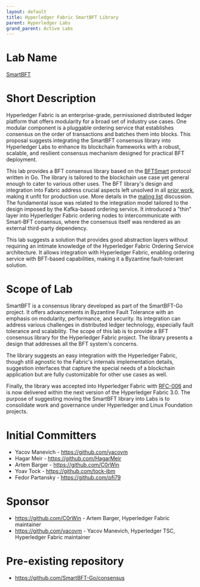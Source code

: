 ```yaml
---
layout: default
title: Hyperledger Fabric SmartBFT Library
parent: Hyperledger Labs
grand_parent: Active Labs
---
```

# Lab Name

[SmartBFT](https://github.com/hyperledger-labs/smartbft)

# Short Description

Hyperledger Fabric is an enterprise-grade, permissioned distributed ledger platform that offers modularity for a broad set of industry use cases. One modular component is a pluggable ordering service that establishes consensus on the order of transactions and batches them into blocks. This proposal suggests integrating the SmartBFT consensus library into Hyperledger Labs to enhance its blockchain frameworks with a robust, scalable, and resilient consensus mechanism designed for practical BFT deployment.

This lab provides a BFT consensus library based on the [BFTSmart](https://github.com/bft-smart/library) protocol written in Go. The library is tailored to the blockchain use case yet general enough to cater to various other uses. The BFT library's design and integration into Fabric address crucial aspects left unsolved in all [prior work](https://github.com/bft-smart/library), making it unfit for production use. More details in the [maling list](https://lists.hyperledger.org/g/fabric/topic/17549966) discussion. The fundamental issue was related to the integration model tailored to the design imposed by the Kafka-based ordering service. It introduced a "thin" layer into Hyperledger Fabric ordering nodes to intercommunicate with Smart-BFT consensus, where the consensus itself was rendered as an external third-party dependency.

This lab suggests a solution that provides good abstraction layers without requiring an intimate knowledge of the Hyperledger Fabric Ordering Service architecture. It allows integration with Hyperledger Fabric, enabling ordering service with BFT-based capabilities, making it a Byzantine fault-tolerant solution. 



# Scope of Lab

SmartBFT is a consensus library developed as part of the SmartBFT-Go project. It offers advancements in Byzantine Fault Tolerance with an emphasis on modularity, performance, and security. Its integration can address various challenges in distributed ledger technology, especially fault tolerance and scalability.
The scope of this lab is to provide a BFT consensus library for the Hyperledger Fabric project. The library presents a design that addresses all the BFT system's concerns.

The library suggests an easy integration with the Hyperledger Fabric, though still agnostic to the Fabric's internals implementation details, suggestion interfaces that capture the special needs of a blockchain application but are fully customizable for other use cases as well.

Finally, the library was accepted into Hyperledger Fabric with [RFC-006](https://github.com/hyperledger/fabric-rfcs/blob/main/text/006-bft-based-ordering-service.md) and is now delivered within the next version of the Hyperledger Fabric 3.0. The purpose of suggesting moving the SmartBFT library into Labs is to consolidate work and governance under Hyperledger and Linux Foundation projects. 

# Initial Committers

* Yacov Manevich - https://github.com/yacovm
* Hagar Meir - https://github.com/HagarMeir
* Artem Barger - https://github.com/C0rWin
* Yoav Tock - https://github.com/tock-ibm
* Fedor Partansky - https://github.com/pfi79

# Sponsor

- https://github.com/C0rWin - Artem Barger, Hyperledger Fabric maintainer
- https://github.com/yacovm - Yacov Manevich, Hyperledger TSC, Hyperledger Fabric maintainer 

# Pre-existing repository

- https://github.com/SmartBFT-Go/consensus
